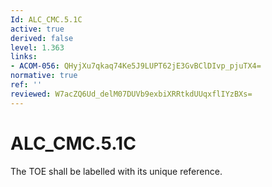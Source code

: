 ```yaml
---
Id: ALC_CMC.5.1C
active: true
derived: false
level: 1.363
links:
- ACOM-056: QHyjXu7qkaq74Ke5J9LUPT62jE3GvBClDIvp_pjuTX4=
normative: true
ref: ''
reviewed: W7acZQ6Ud_delM07DUVb9exbiXRRtkdUUqxflIYzBXs=
---
```


# ALC_CMC.5.1C

The TOE shall be labelled with its unique reference.
